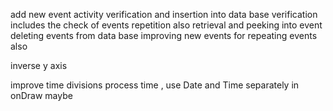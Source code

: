 add new event activity
verification and insertion into data base
verification includes the check of events repetition also
retrieval and peeking into event
deleting events from data base
improving new events for repeating events also

inverse y axis

improve time divisions process time , use Date and Time separately in onDraw maybe